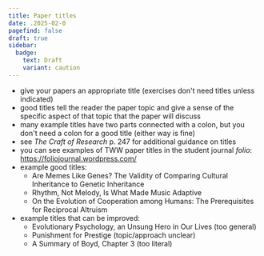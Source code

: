 ```yaml
---
title: Paper titles
date: .2025-02-0
pagefind: false
draft: true
sidebar:
  badge:
    text: Draft
    variant: caution
---
```


- give your papers an appropriate title (exercises don't need titles unless indicated)
- good titles tell the reader the paper topic and give a sense of the specific aspect of that topic that the paper will discuss
- many example titles have two parts connected with a colon, but you don't need a colon for a good title (either way is fine)
- see _The Craft of Research_ p. 247 for additional guidance on titles
- you can see examples of TWW paper titles in the student journal _folio_: https://foliojournal.wordpress.com/
- example good titles:
	- Are Memes Like Genes? The Validity of Comparing Cultural Inheritance to Genetic Inheritance
	- Rhythm, Not Melody, Is What Made Music Adaptive
	- On the Evolution of Cooperation among Humans: The Prerequisites for Reciprocal Altruism
- example titles that can be improved:
	- Evolutionary Psychology, an Unsung Hero in Our Lives (too general)
	- Punishment for Prestige (topic/approach unclear)
	- A Summary of Boyd, Chapter 3 (too literal)
